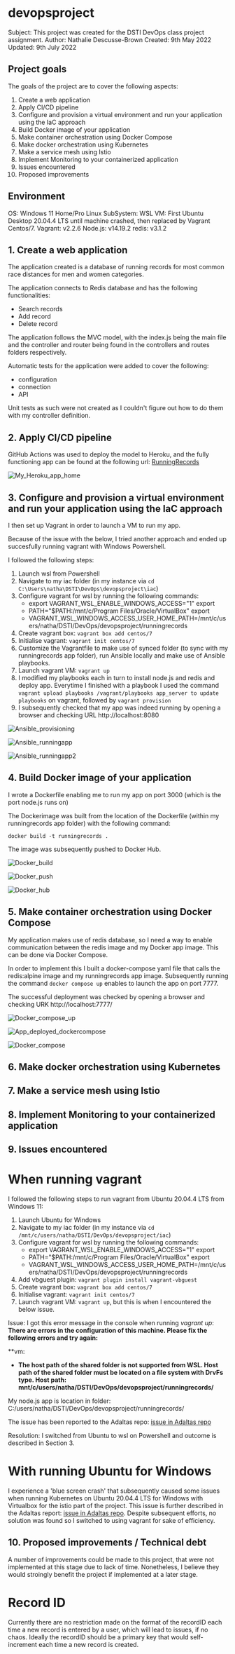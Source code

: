 # devopsproject

Subject: This project was created for the DSTI DevOps class project assignment. 
Author: Nathalie Descusse-Brown
Created: 9th May 2022
Updated: 9th July 2022

## Project goals

The goals of the project are to cover the following aspects:
1. Create a web application
2. Apply CI/CD pipeline
3. Configure and provision a virtual environment and run your application using the IaC approach
4. Build Docker image of your application
5. Make container orchestration using Docker Compose
6. Make docker orchestration using Kubernetes
7. Make a service mesh using Istio
8. Implement Monitoring to your containerized application
9. Issues encountered
10. Proposed improvements


## Environment

OS: Windows 11 Home/Pro
Linux SubSystem: WSL
VM: First Ubuntu Desktop 20.04.4 LTS until machine crashed, then replaced by Vagrant Centos/7.
Vagrant: v2.2.6
Node.js: v14.19.2
redis: v3.1.2

## 1. Create a web application

The application created is a database of running records for most common race distances for men and women categories.

The application connects to Redis database and has the following functionalities:
- Search records
- Add record
- Delete record

The application follows the MVC model, with the index.js being the main file and the controller and router being found in the controllers and routes folders respectively.

Automatic tests for the application were added to cover the following:
- configuration 
- connection
- API

Unit tests as such were not created as I couldn't figure out how to do them with my controller definition.

## 2. Apply CI/CD pipeline

GitHub Actions was used to deploy the model to Heroku, and the fully functioning app can be found at the following url: 
[RunningRecords](https://runningrecords.herokuapp.com/)

![My_Heroku_app_home](images/heroku_homepage.jpg)

## 3. Configure and provision a virtual environment and run your application using the IaC approach

I then set up Vagrant in order to launch a VM to run my app. 

Because of the issue with the below, I tried another approach and ended up succesfully running vagrant with Windows Powershell.

I followed the following steps:
1. Launch wsl from Powershell
2. Navigate to my iac folder (in my instance via ```cd C:\Users\natha\DSTI\DevOps\devopsproject\iac```)
3. Configure vagrant for wsl by running the following commands:
	- export VAGRANT_WSL_ENABLE_WINDOWS_ACCESS="1" export
	- PATH="$PATH:/mnt/c/Program Files/Oracle/VirtualBox" export
	- VAGRANT_WSL_WINDOWS_ACCESS_USER_HOME_PATH=/mnt/c/users/natha/DSTI/DevOps/devopsproject/runningrecords
4. Create vagrant box: ```vagrant box add centos/7```
5. Initialise vagrant: ```vagrant init centos/7```
6. Customize the Vagrantfile to make use of synced folder (to sync with my runningrecords app folder), run Ansible locally and make use of Ansible playbooks.
7. Launch vagrant VM: ```vagrant up```
8. I modified my playbooks each in turn to install node.js and redis and deploy app. Everytime I finished with a playbook I used the command ```vagrant upload playbooks /vagrant/playbooks app_server to update playbooks``` on vagrant, followed by ```vagrant provision```
9. I subsequently checked that my app was indeed running by opening a browser and checking URL http://localhost:8080


![Ansible_provisioning](images/Ansible_provisioning2.jpg)

![Ansible_runningapp](images/Ansible_runningapp.jpg)

![Ansible_runningapp2](images/Ansible_runningapp2.jpg)

## 4. Build Docker image of your application

I wrote a Dockerfile enabling me to run my app on port 3000 (which is the port node.js runs on)

The Dockerimage was built from the location of the Dockerfile (within my runningrecords app folder) with the following command:

```docker build -t runningrecords .```

The image was subsequently pushed to Docker Hub.

![Docker_build](images/docker_build.jpg)

![Docker_push](images/docker_push_dockerimage.jpg)

![Docker_hub](images/dockerhub.jpg)

## 5. Make container orchestration using Docker Compose

My application makes use of redis database, so I need a way to enable communication between the redis image and my Docker app image. This can be done via Docker Compose.

In order to implement this I built a docker-compose yaml file that calls the redis:alpine image and my runningrecords app image. Subsequently running the command ```docker compose up``` enables to launch the app on port 7777.

The successful deployment was checked by opening a browser and checking URK http://localhost:7777/

![Docker_compose_up](images/docker_compose_up.jpg)

![App_deployed_dockercompose](images/app_deployedwith_dockercompose.jpg)


![Docker_compose](images/docker_build.jpg)

## 6. Make docker orchestration using Kubernetes

## 7. Make a service mesh using Istio

## 8. Implement Monitoring to your containerized application

## 9. Issues encountered

# When running vagrant

I followed the following steps to run vagrant from Ubuntu 20.04.4 LTS from Windows 11:
1. Launch Ubuntu for Windows
2. Navigate to my iac folder (in my instance via ```cd /mnt/c/users/natha/DSTI/DevOps/devopsproject/iac```)
3. Configure vagrant for wsl by running the following commands:
	- export VAGRANT_WSL_ENABLE_WINDOWS_ACCESS="1" export
	- PATH="$PATH:/mnt/c/Program Files/Oracle/VirtualBox" export
	- VAGRANT_WSL_WINDOWS_ACCESS_USER_HOME_PATH=/mnt/c/users/natha/DSTI/DevOps/devopsproject/runningrecords
4.	Add vbguest plugin: ```vagrant plugin install vagrant-vbguest```
5.  Create vagrant box: ```vagrant box add centos/7```
6.  Initialise vagrant: ```vagrant init centos/7```
7.  Launch vagrant VM: ```vagrant up```, but this is when I encountered the below issue.

Issue:
I got this error message in the console when running *vagrant up*:
**There are errors in the configuration of this machine. Please fix
the following errors and try again:**

**vm:
* **The host path of the shared folder is not supported from WSL. Host
path of the shared folder must be located on a file system with
DrvFs type. Host path: mnt/c/users/natha/DSTI/DevOps/devopsproject/runningrecords/**

My node.js app is location in folder:  C:/users/natha/DSTI/DevOps/devopsproject/runningrecords/

The issue has been reported to the Adaltas repo: [issue in Adaltas repo](https://github.com/adaltas/dsti-devops-2022-spring/issues/4)

Resolution: I switched from Ubuntu to wsl on Powershell and outcome is described in Section 3.


# With running Ubuntu for Windows

I experience a 'blue screen crash' that subsequently caused some issues when running Kubernetes on Ubuntu 20.04.4 LTS for Windows with Virtualbox for the istio part of the project. This issue is further described in the Adaltas report: [issue in Adaltas repo](https://github.com/adaltas/dsti-devops-2022-spring/issues/5). Despite subsequent efforts, no solution was found so I switched to using vagrant for sake of efficiency.


## 10. Proposed improvements / Technical debt

A number of improvements could be made to this project, that were not implemented at this stage due to lack of time. Nonetheless, I believe they would stroingly benefit the project if implemented at a later stage.

# Record ID
Currently there are no restriction made on the format of the recordID each time a new record is entered by a user, which will lead to issues, if no chaos. Ideally the recordID should be a primary key that would self-increment each time a new record is created.